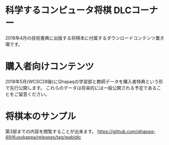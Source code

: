 # 科学するコンピュータ将棋 DLCコーナー
2018年4月の技術書典に出版する将棋本に付属するダウンロードコンテンツ置き場です。

# 購入者向けコンテンツ
2018年5月(WCSC28後)にQhapaqの学習部と教師データを購入者特典という形で先行公開します。
これらのデータは将来的には一般公開される予定であることをご留意ください。

# 将棋本のサンプル
第3部までの内容を閲覧することが出来ます。
https://github.com/qhapaq-49/Kusokappa/releases/tag/wabidlc